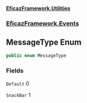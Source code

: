 #### [EficazFramework.Utilities](EficazFrameworkUtilities.md 'EficazFramework Utilities')
### [EficazFramework.Events](EficazFrameworkUtilities.md#EficazFramework.Events 'EficazFramework.Events')

## MessageType Enum

```csharp
public enum MessageType
```
### Fields

<a name='EficazFramework.Events.MessageType.Default'></a>

`Default` 0

<a name='EficazFramework.Events.MessageType.SnackBar'></a>

`SnackBar` 1